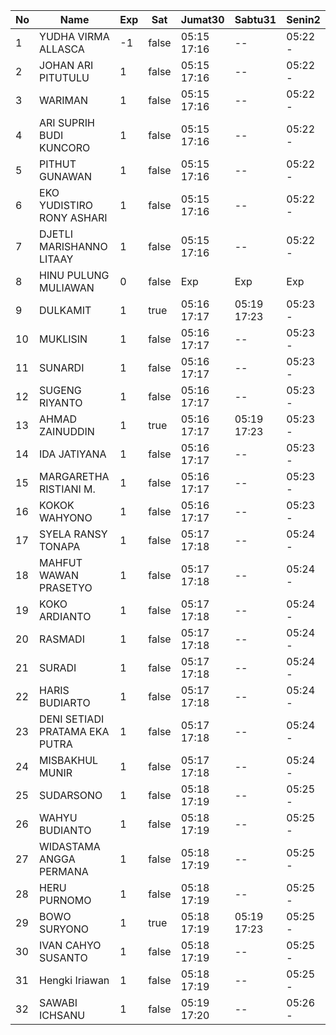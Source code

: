 | No | Name | Exp | Sat | Jumat30 | Sabtu31 | Senin2 |
|-----|-----|-----|-----|-----|-----|-----|
| 1 | YUDHA VIRMA ALLASCA | -1 | false | 05:15 17:16 | -- | 05:22 - |
| 2 | JOHAN ARI PITUTULU | 1 | false | 05:15 17:16 | -- | 05:22 - |
| 3 | WARIMAN | 1 | false | 05:15 17:16 | -- | 05:22 - |
| 4 | ARI SUPRIH BUDI KUNCORO | 1 | false | 05:15 17:16 | -- | 05:22 - |
| 5 | PITHUT GUNAWAN | 1 | false | 05:15 17:16 | -- | 05:22 - |
| 6 | EKO YUDISTIRO RONY ASHARI | 1 | false | 05:15 17:16 | -- | 05:22 - |
| 7 | DJETLI MARISHANNO LITAAY | 1 | false | 05:15 17:16 | -- | 05:22 - |
| 8 | HINU PULUNG MULIAWAN | 0 | false | Exp | Exp | Exp |
| 9 | DULKAMIT | 1 | true | 05:16 17:17 | 05:19 17:23 | 05:23 - |
| 10 | MUKLISIN | 1 | false | 05:16 17:17 | -- | 05:23 - |
| 11 | SUNARDI | 1 | false | 05:16 17:17 | -- | 05:23 - |
| 12 | SUGENG RIYANTO | 1 | false | 05:16 17:17 | -- | 05:23 - |
| 13 | AHMAD ZAINUDDIN | 1 | true | 05:16 17:17 | 05:19 17:23 | 05:23 - |
| 14 | IDA JATIYANA | 1 | false | 05:16 17:17 | -- | 05:23 - |
| 15 | MARGARETHA RISTIANI M. | 1 | false | 05:16 17:17 | -- | 05:23 - |
| 16 | KOKOK WAHYONO | 1 | false | 05:16 17:17 | -- | 05:23 - |
| 17 | SYELA RANSY TONAPA | 1 | false | 05:17 17:18 | -- | 05:24 - |
| 18 | MAHFUT WAWAN PRASETYO | 1 | false | 05:17 17:18 | -- | 05:24 - |
| 19 | KOKO ARDIANTO | 1 | false | 05:17 17:18 | -- | 05:24 - |
| 20 | RASMADI | 1 | false | 05:17 17:18 | -- | 05:24 - |
| 21 | SURADI | 1 | false | 05:17 17:18 | -- | 05:24 - |
| 22 | HARIS BUDIARTO | 1 | false | 05:17 17:18 | -- | 05:24 - |
| 23 | DENI SETIADI PRATAMA EKA PUTRA | 1 | false | 05:17 17:18 | -- | 05:24 - |
| 24 | MISBAKHUL MUNIR | 1 | false | 05:17 17:18 | -- | 05:24 - |
| 25 | SUDARSONO | 1 | false | 05:18 17:19 | -- | 05:25 - |
| 26 | WAHYU BUDIANTO | 1 | false | 05:18 17:19 | -- | 05:25 - |
| 27 | WIDASTAMA ANGGA PERMANA | 1 | false | 05:18 17:19 | -- | 05:25 - |
| 28 | HERU PURNOMO | 1 | false | 05:18 17:19 | -- | 05:25 - |
| 29 | BOWO SURYONO | 1 | true | 05:18 17:19 | 05:19 17:23 | 05:25 - |
| 30 | IVAN CAHYO SUSANTO | 1 | false | 05:18 17:19 | -- | 05:25 - |
| 31 | Hengki Iriawan | 1 | false | 05:18 17:19 | -- | 05:25 - |
| 32 | SAWABI ICHSANU | 1 | false | 05:19 17:20 | -- | 05:26 - |
